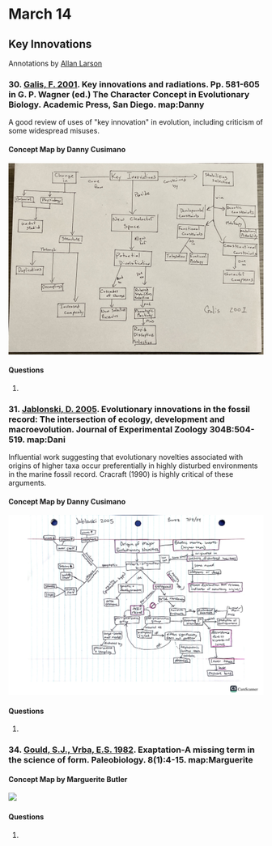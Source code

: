 # March 14

## Key Innovations  

Annotations by [Allan Larson](https://biology.wustl.edu/people/allan-larson)  


### 30. [Galis, F. 2001](https://drive.google.com/drive/u/0/folders/1ocqMPD5gX9xi4VQy_5OtU5wSyg-X8ftM). Key innovations and radiations. Pp. 581-605 in G. P. Wagner (ed.) The Character Concept in Evolutionary Biology. Academic Press, San Diego.  **map:Danny**

A good review of uses of "key innovation" in evolution, including criticism of some widespread misuses.

#### Concept Map by Danny Cusimano   

<img width="700" src="Galis2001_conceptmap_dc.jpg" >

#### Questions 

1. 

### 31. [Jablonski, D. 2005](https://drive.google.com/drive/u/0/folders/1ocqMPD5gX9xi4VQy_5OtU5wSyg-X8ftM). Evolutionary innovations in the fossil record: The intersection of ecology, development and macroevolution. Journal of Experimental Zoology 304B:504-519.  **map:Dani**

Influential work suggesting that evolutionary novelties associated with origins of higher taxa occur preferentially in highly disturbed environments in the marine fossil record. Cracraft (1990) is highly critical of these arguments.

#### Concept Map by Danny Cusimano   

<img width="700" src="Jablonski2005_conceptmap_db.jpg" >

#### Questions 

1. 

### 34. [Gould, S.J., Vrba, E.S. 1982](https://drive.google.com/drive/u/0/folders/1ocqMPD5gX9xi4VQy_5OtU5wSyg-X8ftM). Exaptation-A missing term in the science of form. Paleobiology. 8(1):4-15. **map:Marguerite**



#### Concept Map by Marguerite Butler  

<img width="700" src="Gould1982_conceptmap_mb.png" >

#### Questions 

1. 


